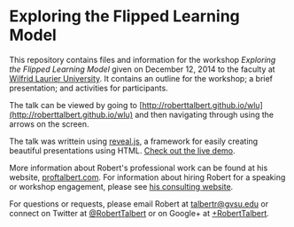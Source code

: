 Exploring the Flipped Learning Model
=============================================================================

This repository contains files and information for the workshop _Exploring the Flipped Learning Model_ given on December 12, 2014 to the faculty at [Wilfrid Laurier University](http://www.wlu.ca/).  It contains an outline for the workshop; a brief presentation; and activities for participants. 

The talk can be viewed by going to [http://roberttalbert.github.io/wlu](http://roberttalbert.github.io/wlu) and then navigating through using the arrows on the screen. 

The talk was writtein using [reveal.js](http://lab.hakim.se/reveal-js/), a framework for easily creating beautiful presentations using HTML. [Check out the live demo](http://lab.hakim.se/reveal-js/).

More information about Robert's professional work can be found at his website, [proftalbert.com](http://proftalbert.com). For information about hiring Robert for a speaking or workshop engagement, please see [his consulting website](http://proftalbert.com/consulting). 

For questions or requests, please email Robert at talbertr@gvsu.edu or connect on Twitter at [@RobertTalbert](http://twitter.com/RobertTalbert) or on Google+ at [+RobertTalbert](http://google.com/+RobertTalbert).